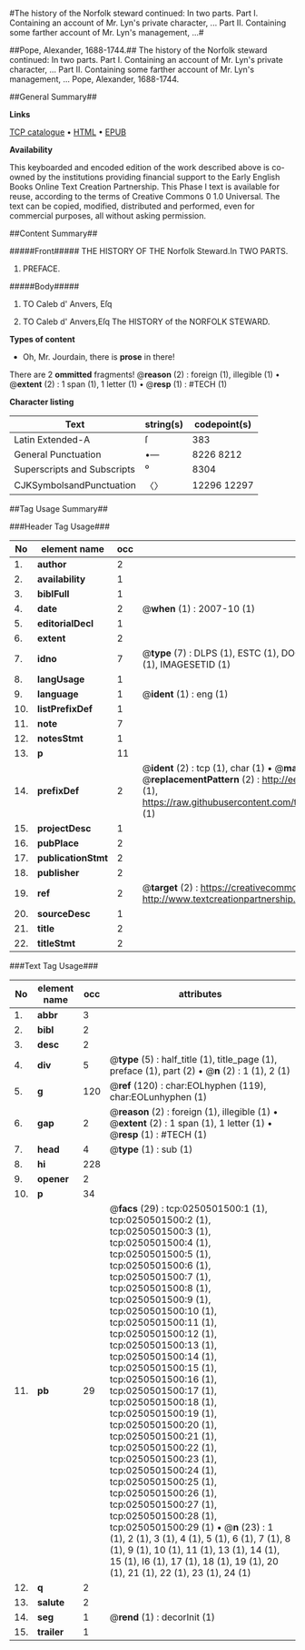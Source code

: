 #The history of the Norfolk steward continued: In two parts. Part I. Containing an account of Mr. Lyn's private character, ... Part II. Containing some farther account of Mr. Lyn's management, ...#

##Pope, Alexander, 1688-1744.##
The history of the Norfolk steward continued: In two parts. Part I. Containing an account of Mr. Lyn's private character, ... Part II. Containing some farther account of Mr. Lyn's management, ...
Pope, Alexander, 1688-1744.

##General Summary##

**Links**

[TCP catalogue](http://www.ota.ox.ac.uk/tcp/)  • 
[HTML](http://tei.it.ox.ac.uk/tcp/Texts-HTML/free/004/004773740.html)  • 
[EPUB](http://tei.it.ox.ac.uk/tcp/Texts-EPUB/free/004/004773740.epub)

**Availability**

This keyboarded and encoded edition of the
	       work described above is co-owned by the institutions
	       providing financial support to the Early English Books
	       Online Text Creation Partnership. This Phase I text is
	       available for reuse, according to the terms of Creative
	       Commons 0 1.0 Universal. The text can be copied,
	       modified, distributed and performed, even for
	       commercial purposes, all without asking permission.


##Content Summary##

#####Front#####
THE
HISTORY
OF THE
Norfolk Steward.In TWO PARTS.
1. PREFACE.

#####Body#####

1. TO
Caleb d' Anvers, Eſq

1. TO
Caleb d' Anvers,Eſq
The HISTORY of the
NORFOLK STEWARD.

**Types of content**

  * Oh, Mr. Jourdain, there is **prose** in there!

There are 2 **ommitted** fragments! 
 @__reason__ (2) : foreign (1), illegible (1)  •  @__extent__ (2) : 1 span (1), 1 letter (1)  •  @__resp__ (1) : #TECH (1)

**Character listing**


|Text|string(s)|codepoint(s)|
|---|---|---|
|Latin Extended-A|ſ|383|
|General Punctuation|•—|8226 8212|
|Superscripts             and Subscripts|⁰|8304|
|CJKSymbolsandPunctuation|〈〉|12296 12297|

##Tag Usage Summary##

###Header Tag Usage###

|No|element name|occ|attributes|
|---|---|---|---|
|1.|__author__|2||
|2.|__availability__|1||
|3.|__biblFull__|1||
|4.|__date__|2| @__when__ (1) : 2007-10 (1)|
|5.|__editorialDecl__|1||
|6.|__extent__|2||
|7.|__idno__|7| @__type__ (7) : DLPS (1), ESTC (1), DOCNO (1), TCP (1), GALEDOCNO (1), CONTENTSET (1), IMAGESETID (1)|
|8.|__langUsage__|1||
|9.|__language__|1| @__ident__ (1) : eng (1)|
|10.|__listPrefixDef__|1||
|11.|__note__|7||
|12.|__notesStmt__|1||
|13.|__p__|11||
|14.|__prefixDef__|2| @__ident__ (2) : tcp (1), char (1)  •  @__matchPattern__ (2) : ([0-9\-]+):([0-9IVX]+) (1), (.+) (1)  •  @__replacementPattern__ (2) : http://eebo.chadwyck.com/downloadtiff?vid=$1&page=$2 (1), https://raw.githubusercontent.com/textcreationpartnership/Texts/master/tcpchars.xml#$1 (1)|
|15.|__projectDesc__|1||
|16.|__pubPlace__|2||
|17.|__publicationStmt__|2||
|18.|__publisher__|2||
|19.|__ref__|2| @__target__ (2) : https://creativecommons.org/publicdomain/zero/1.0/ (1), http://www.textcreationpartnership.org/docs/. (1)|
|20.|__sourceDesc__|1||
|21.|__title__|2||
|22.|__titleStmt__|2||


###Text Tag Usage###

|No|element name|occ|attributes|
|---|---|---|---|
|1.|__abbr__|3||
|2.|__bibl__|2||
|3.|__desc__|2||
|4.|__div__|5| @__type__ (5) : half_title (1), title_page (1), preface (1), part (2)  •  @__n__ (2) : 1 (1), 2 (1)|
|5.|__g__|120| @__ref__ (120) : char:EOLhyphen (119), char:EOLunhyphen (1)|
|6.|__gap__|2| @__reason__ (2) : foreign (1), illegible (1)  •  @__extent__ (2) : 1 span (1), 1 letter (1)  •  @__resp__ (1) : #TECH (1)|
|7.|__head__|4| @__type__ (1) : sub (1)|
|8.|__hi__|228||
|9.|__opener__|2||
|10.|__p__|34||
|11.|__pb__|29| @__facs__ (29) : tcp:0250501500:1 (1), tcp:0250501500:2 (1), tcp:0250501500:3 (1), tcp:0250501500:4 (1), tcp:0250501500:5 (1), tcp:0250501500:6 (1), tcp:0250501500:7 (1), tcp:0250501500:8 (1), tcp:0250501500:9 (1), tcp:0250501500:10 (1), tcp:0250501500:11 (1), tcp:0250501500:12 (1), tcp:0250501500:13 (1), tcp:0250501500:14 (1), tcp:0250501500:15 (1), tcp:0250501500:16 (1), tcp:0250501500:17 (1), tcp:0250501500:18 (1), tcp:0250501500:19 (1), tcp:0250501500:20 (1), tcp:0250501500:21 (1), tcp:0250501500:22 (1), tcp:0250501500:23 (1), tcp:0250501500:24 (1), tcp:0250501500:25 (1), tcp:0250501500:26 (1), tcp:0250501500:27 (1), tcp:0250501500:28 (1), tcp:0250501500:29 (1)  •  @__n__ (23) : 1 (1), 2 (1), 3 (1), 4 (1), 5 (1), 6 (1), 7 (1), 8 (1), 9 (1), 10 (1), 11 (1), 13 (1), 14 (1), 15 (1), I6 (1), 17 (1), 18 (1), 19 (1), 20 (1), 21 (1), 22 (1), 23 (1), 24 (1)|
|12.|__q__|2||
|13.|__salute__|2||
|14.|__seg__|1| @__rend__ (1) : decorInit (1)|
|15.|__trailer__|1||
